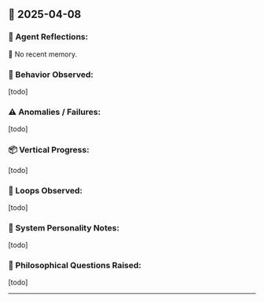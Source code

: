 ## 📅 2025-04-08

### 🧠 Agent Reflections:
🧠 No recent memory.

### 🧩 Behavior Observed:
[todo]

### ⚠️ Anomalies / Failures:
[todo]

### 📦 Vertical Progress:
[todo]

### 🔁 Loops Observed:
[todo]

### 💬 System Personality Notes:
[todo]

### 🧬 Philosophical Questions Raised:
[todo]

---
